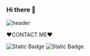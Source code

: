 ### Hi there 👋

<!--
**Saeunnnnni/Saeunnnnni** is a ✨ _special_ ✨ repository because its `README.md` (this file) appears on your GitHub profile.

Here are some ideas to get you started:

- 🔭 I’m currently working on ...
- 🌱 I’m currently learning ...
- 👯 I’m looking to collaborate on ...
- 🤔 I’m looking for help with ...
- 💬 Ask me about ...
- 📫 How to reach me: ...
- 😄 Pronouns: ...
- ⚡ Fun fact: ...
-->

![header](https://capsule-render.vercel.app/api?type=Waving&color=cc99FF&height=300&section=header&text=Hello%20I'm%20Sae%20eun&fontSize=60&&fontColor=ffffff)


❤️CONTACT ME❤️

![Static Badge](https://img.shields.io/badge/velog-%2320C997?link=https%3A%2F%2Fvelog.io%2F%40katejo6011)
![Static Badge](https://img.shields.io/badge/instagram-%23E4405F?label=%E2%9D%A4%EF%B8%8F&labelColor=%23ffffff&link=https%3A%2F%2Fwww.instagram.com%2Fsaeunnnni_diary%2F)
